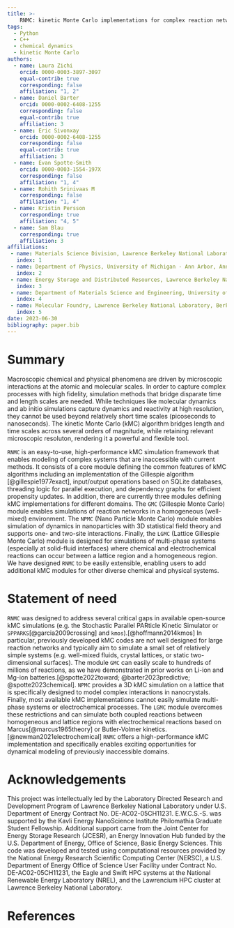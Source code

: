 ```yaml
---
title: >-
    RNMC: kinetic Monte Carlo implementations for complex reaction networks
tags:
  - Python
  - C++
  - chemical dynamics
  - kinetic Monte Carlo
authors:
  - name: Laura Zichi
    orcid: 0000-0003-3897-3097
    equal-contrib: true
    corresponding: false
    affiliation: "1, 2"
  - name: Daniel Barter
    orcid: 0000-0002-6408-1255
    corresponding: false
    equal-contrib: true
    affiliation: 3
  - name: Eric Sivonxay
    orcid: 0000-0002-6408-1255
    corresponding: false
    equal-contrib: true
    affiliation: 3
  - name: Evan Spotte-Smith
    orcid: 0000-0003-1554-197X
    corresponding: false  
    affiliation: "1, 4"
  - name: Rohith Srinivaas M
    corresponding: false  
    affiliation: "1, 4"
  - name: Kristin Persson
    corresponding: true  
    affiliation: "4, 5"
  - name: Sam Blau
    corresponding: true  
    affiliation: 3
affiliations:
 - name: Materials Science Division, Lawrence Berkeley National Laboratory, Berkeley, CA, USA 94720
   index: 1
 - name: Department of Physics, University of Michigan - Ann Arbor, Ann Arbor, MI, USA 48109
   index: 2
 - name: Energy Storage and Distributed Resources, Lawrence Berkeley National Laboratory, Berkeley, CA USA 94720
   index: 3
 - name: Department of Materials Science and Engineering, University of California - Berkeley, CA, USA 94720
   index: 4
 - name: Molecular Foundry, Lawrence Berkeley National Laboratory, Berkeley, CA, USA 94720
   index: 5
date: 2023-06-30
bibliography: paper.bib
---
```


# Summary

Macroscopic chemical and physical phenomena are driven by microscopic interactions at the atomic and molecular scales.
In order to capture complex processes with high fidelity, simulation methods that bridge disparate time and length scales are needed.
While techniques like molecular dynamics and ab initio simulations capture dynamics and reactivity at high resolution, they cannot be used beyond relatively short time scales (picoseconds to nanoseconds).
The kinetic Monte Carlo (kMC) algorithm bridges length and time scales across several orders of magnitude, while retaining relevant microscopic resoluton, rendering it a powerful and flexible tool.

`RNMC` is an easy-to-use, high-performance kMC simulation framework that enables modeling of complex systems that are inaccessible with current methods.
It consists of a core module defining the common features of kMC algorithms including an implementation of the Gillespie algorithm [@gillespie1977exact], input/output operations based on SQLite databases, threading logic for parallel execution, and dependency graphs for efficient propensity updates.
In addition, there are currently three modules defining kMC implementations for different domains.
The `GMC` (Gillespie Monte Carlo) module enables simulations of reaction networks in a homogeneous (well-mixed) environment.
The `NPMC` (Nano Particle Monte Carlo) module enables simulation of dynamics in nanoparticles with 3D statistical field theory and supports one- and two-site interactions.
Finally, the `LGMC` (Lattice Gillespie Monte Carlo) module is designed for simulations of multi-phase systems (especially at solid-fluid interfaces) where chemical and electrochemical reactions can occur between a lattice region and a homogeneous region.
We have designed `RNMC` to be easily extensible, enabling users to add additional kMC modules for other diverse chemical and physical systems.


# Statement of need

`RNMC` was designed to address several critical gaps in available open-source kMC simulations (e.g. the Stochastic Parallel PARticle Kinetic Simulator or `SPPARKS`[@garcia2009crossing] and `kmos`).[@hoffmann2014kmos]
In particular, previously developed kMC codes are not well designed for large reaction networks and typically aim to simulate a small set of relatively simple systems (e.g. well-mixed fluids, crystal lattices, or static two-dimensional surfaces).
The module `GMC` can easily scale to hundreds of millions of reactions, as we have demonstrated in prior works on Li-ion and Mg-ion batteries.[@spotte2022toward; @barter2023predictive; @spotte2023chemical].
`NPMC` provides a 3D kMC simulation on a lattice that is specifically designed to model complex interactions in nanocrystals.
Finally, most available kMC implementations cannot easily simulate multi-phase systems or electrochemical processes.
The `LGMC` module overcomes these restrictions and can simulate both coupled reactions between homogeneous and lattice regions with electrochemical reactions based on Marcus[@marcus1965theory] or Butler-Volmer kinetics.[@newman2021electrochemical]
`RNMC` offers a high-performance kMC implementation and specifically enables exciting opportunities for dynamical modeling of previously inaccessible domains.


# Acknowledgements

This project was intellectually led by the Laboratory Directed Research and Development Program of Lawrence Berkeley National Laboratory under U.S. Department of Energy Contract No. DE-AC02-05CH11231.
E.W.C.S.-S. was supported by the Kavli Energy NanoScience Institute Philomathia Graduate Student Fellowship.
Additional support came from the Joint Center for Energy Storage Research (JCESR), an Energy Innovation Hub funded by the U.S. Department of Energy, Office of Science, Basic Energy Sciences.
This code was developed and tested using computational resources provided by the National Energy Research Scientific Computing Center (NERSC), a U.S. Department of Energy Office of Science User Facility under Contract No. DE-AC02-05CH11231, the Eagle and Swift HPC systems at the National Renewable Energy Laboratory (NREL), and the Lawrencium HPC cluster at Lawrence Berkeley National Laboratory.

# References

